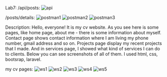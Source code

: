 

Lab7:
/api/posts:
![api](https://user-images.githubusercontent.com/75376014/111750697-bc0b8480-88bd-11eb-97f7-dc048c1e64d9.png)

/posts/details:
![postman1](https://user-images.githubusercontent.com/75376014/111750631-a72ef100-88bd-11eb-95c3-687d0d8b72f4.png)
![postman2](https://user-images.githubusercontent.com/75376014/111750647-ad24d200-88bd-11eb-9cb3-f8540ec8e1de.png)
![postman3](https://user-images.githubusercontent.com/75376014/111750663-b2821c80-88bd-11eb-8842-e203bd7ea4b6.png)




Description: 
Hello, everyone! It is my cv website. As you see here is some pages, like home page, about me - there is some information about myself. Contact page shows contact information where I am living my phone number, gmail address and so on. Projects page display my recent projects that I made. And in services page, I showed what kind of services I can do to clients. Below you can see screenshots of all of them. I used html, css, bootsrap, laravel.

my cv pages:
![ws1](https://user-images.githubusercontent.com/75376014/108617767-2b1ec600-7443-11eb-9d91-6cb5351e580a.png)
![ws2](https://user-images.githubusercontent.com/75376014/108617771-3245d400-7443-11eb-8a78-3a58c3694636.png)
![ws3](https://user-images.githubusercontent.com/75376014/108617778-38d44b80-7443-11eb-964f-d98a69c8acee.png)
![ws4](https://user-images.githubusercontent.com/75376014/108617823-75a04280-7443-11eb-8f71-511b0bbecfc8.png)
![ws5](https://user-images.githubusercontent.com/75376014/108617829-7c2eba00-7443-11eb-92aa-69c711bbea47.png)
